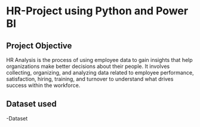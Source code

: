 # HR-Project using Python and Power BI
## Project Objective
HR Analysis is the process of using employee data to gain insights that help organizations make better decisions about their people. It involves collecting, organizing, and analyzing data related to employee 
performance, satisfaction, hiring, training, and turnover to understand what drives success within the 
workforce.
## Dataset used 
-<a hr="https://github.com/Fatma-Elzahraa-Ahmed/HR-Project/tree/main#">Dataset</a>



